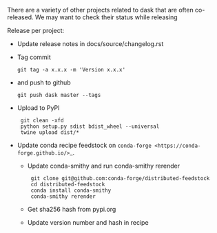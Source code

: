 There are a variety of other projects related to dask that are often
co-released.  We may want to check their status while releasing


Release per project:

*   Update release notes in docs/source/changelog.rst

*   Tag commit

        git tag -a x.x.x -m 'Version x.x.x'

*   and push to github

        git push dask master --tags

*  Upload to PyPI

        git clean -xfd
        python setup.py sdist bdist_wheel --universal
        twine upload dist/*

*   Update conda recipe feedstock on `conda-forge <https://conda-forge.github.io/>`_.

    *  Update conda-smithy and run conda-smithy rerender

            git clone git@github.com:conda-forge/distributed-feedstock
            cd distributed-feedstock
            conda install conda-smithy
            conda-smithy rerender

    *  Get sha256 hash from pypi.org
    *  Update version number and hash in recipe
